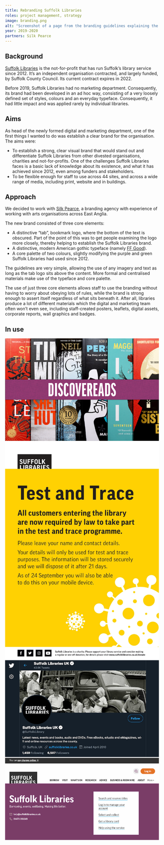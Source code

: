 ```yaml
---
title: Rebranding Suffolk Libraries
roles: project management, strategy
image: branding.png
alt: "Screenshot of a page from the branding guidelines explaining the logo."
year: 2019-2020
partners: Silk Pearce
---
```


## Background

[Suffolk Libraries](https://www.suffolklibraries.co.uk/) is the not-for-profit that has run Suffolk’s library service since 2012. It’s an independent organisation contracted, and largely funded, by Suffolk County Council. Its current contract expires in 2022.

Before 2019, Suffolk Libraries had no marketing department. Consequently, its brand had been developed in an ad hoc way, consisting of a very loosely defined set of styles, colours and an everyday typeface. Consequently, it had little impact and was applied rarely by individual libraries.

## Aims

As head of the newly formed digital and marketing department, one of the first things I wanted to do was establish a clear brand for the organisation. The aims were:

- To establish a strong, clear visual brand that would stand out and differentiate Suffolk Libraries from other divested organisations, charities and not-for-profits. One of the challenges Suffolk Libraries faces is a basic lack of knowledge about its existence, and what it has achieved since 2012, even among funders and stakeholders.
- To be flexible enough for staff to use across 44 sites, and across a wide range of media, including print, website and in buildings.

## Approach

We decided to work with [Silk Pearce](https://www.silkpearce.com/), a branding agency with experience of working with arts organisations across East Anglia.

The new brand consisted of three core elements:

- A distinctive “tab”, bookmark logo, where the bottom of the text is obscured. Part of the point of this was to get people examining the logo more closely, thereby helping to establish the Suffolk Libraries brand.
- A distinctive, modern American gothic typeface (namely [FF Good](https://www.fontshop.com/families/ff-good)).
- A core palette of two colours, slightly modifying the purple and green Suffolk Libraries had used since 2012.

The guidelines are very simple, allowing the use of any imagery and text as long as the tab logo sits above the content. More formal and centralised materials make use of the typeface and core palette.

The use of just three core elements allows staff to use the branding without having to worry about obeying lots of rules, while the brand is strong enough to assert itself regardless of what sits beneath it. After all, libraries produce a lot of different materials which the digital and marketing team often won’t even see, including staff-created posters, leaflets, digital assets, corporate reports, wall graphics and badges.

## In use

<img class="db pa0 mv3" alt="The Discovereads promotion." src="/images/sl-discovereads.jpg">

<img class="db pa0 mv3" alt="A test and trace poster." src="/images/test-and-trace.jpg">

<img class="db pa0 mv3" alt="The Suffolk Libraries Twitter page." src="/images/sl-twitter.jpg">

<img class="db pa0 mv3" alt="The Suffolk Libraries website." src="/images/sl-website.jpg">
